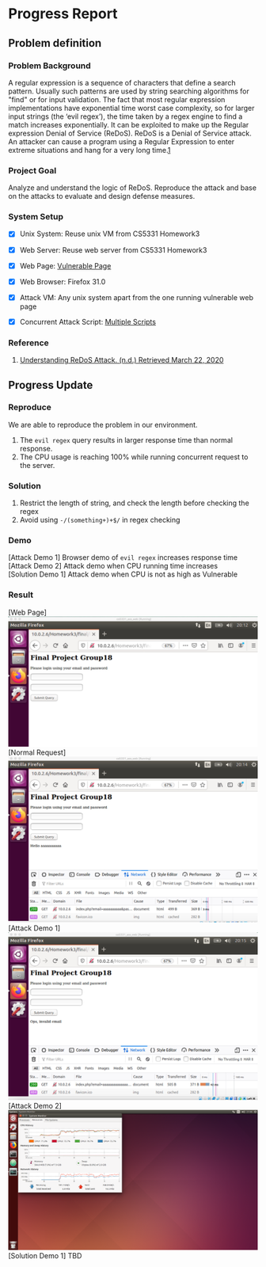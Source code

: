 # Progress Report

## Problem definition

### Problem Background
A regular expression is a sequence of characters that define a search pattern. Usually such patterns are used by string searching algorithms for "find" or for input validation. The fact that most regular expression implementations have exponential time worst case complexity, so for larger input strings (the ‘evil regex’), the time taken by a regex engine to find a match increases exponentially. It can be exploited to make up the Regular expression Denial of Service (ReDoS). ReDoS is a Denial of Service attack. An attacker can cause a program using a Regular Expression to enter extreme situations and hang for a very long time.[1](#Reference)

### Project Goal
Analyze and understand the logic of ReDoS. Reproduce the attack and base on the attacks to evaluate and design defense measures.

### System Setup
- [X] Unix System: Reuse unix VM from CS5331 Homework3
- [X] Web Server: Reuse web server from CS5331 Homework3
- [X] Web Page: [Vulnerable Page](../vulnerable/README.md)
- [X] Web Browser: Firefox 31.0
- [X] Attack VM: Any unix system apart from the one running vulnerable web page
- [X] Concurrent Attack Script: [Multiple Scripts](../attack/README.md)


### Reference
1. [Understanding ReDoS Attack. (n.d.) Retrieved March 22, 2020](https://www.geeksforgeeks.org/understanding-redos-attack/)

## Progress Update

### Reproduce
We are able to reproduce the problem in our environment. 
1. The `evil regex` query results in larger response time than normal response.
2. The CPU usage is reaching 100% while running concurrent request to the server.

### Solution
1. Restrict the length of string, and check the length before checking the regex
2. Avoid using `-/(something+)+$/` in regex checking

### Demo
[Attack Demo 1] Browser demo of `evil regex` increases response time<br>
[Attack Demo 2] Attack demo when CPU running time increases<br>
[Solution Demo 1] Attack demo when CPU is not as high as Vulnerable<br>

### Result
[Web Page]<br>![web page](./results/web_page.jpg)
[Normal Request]<br>![normal request](./results/normal_request.jpg)
[Attack Demo 1]<br>![attack demo 1](./results/attack_demo_1.jpg)
[Attack Demo 2]<br>![attack demo 2](./results/attack_demo_2.png)
[Solution Demo 1] TBD<br>